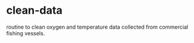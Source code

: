 # clean-data
routine to clean oxygen and temperature data collected from commercial fishing vessels.
